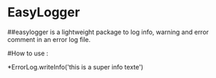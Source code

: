 # EasyLogger

##easylogger is a lightweight package to log info, warning and error comment in an error log file.

#How to use : 

*ErrorLog.writeInfo('this is a super info texte')
